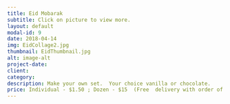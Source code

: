 ```yaml
---
title: Eid Mobarak
subtitle: Click on picture to view more.
layout: default
modal-id: 9
date: 2018-04-14
img: EidCollage2.jpg
thumbnail: EidThumbnail.jpg
alt: image-alt
project-date: 
client: 
category: 
description: Make your own set.  Your choice vanilla or chocolate. 
price: Individual - $1.50 ; Dozen - $15  (Free  delivery with order of $25 or more)
---
```

